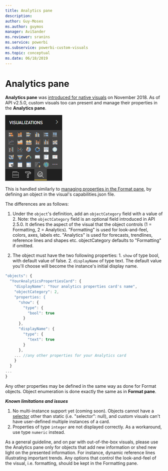 ```yaml
---
title: Analytics pane
description:
author: Guy-Moses
ms.author: guymos
manager: AviSander
ms.reviewer: sranins
ms.service: powerbi
ms.subservice: powerbi-custom-visuals
ms.topic: conceptual
ms.date: 06/18/2019
---
```


# Analytics pane

**Analytics pane** was [introduced for native visuals](https://docs.microsoft.com/power-bi/desktop-analytics-pane) on November 2018. 
As of API v2.5.0, custom visuals too can present and manage their properties in the **Analytics pane**.

![Analytics Pane](./media/visualization_pane_analytics_tab.png)

This is handled similarly to [managing properties in the Format pane](https://docs.microsoft.com/power-bi/developer/custom-visual-develop-tutorial-format-options), 
by defining an object in the visual's capabilities.json file. 

The differences are as follows:
  1.	Under the `object`'s definition, add an `objectCategory` field with a value of 2.
    Note: the `objectCategory` field is an optional field introduced in API 2.5.0. It defines the aspect of the visual that the object controls (1 = Formatting, 2 = Analytics). "Formatting" is used for look-and-feel, colors, axes, labels etc. "Analytics" is used for forecasts, trendlines, reference lines and shapes etc.
objectCategory defaults to "Formatting" if omitted.
 
  2.	The object must have the two following properties:
    1.	`show` of type bool, with default value of false.
    2.	`displayName` of type text. The default value you'll choose will become the instance's initial display name.

```typescript
"objects": {
  "YourAnalyticsPropertiesCard": {
    "displayName": "Your analytics properties card's name",
    "objectCategory": 2,
    "properties: {
      "show": {
        "type": {
          "bool": true
        }
      },
      "displayName": {
        "type": {
          "text": true
        }
      },
    ... //any other properties for your Analytics card
    }
  }
...
}
```
Any other properties may be defined in the same way as done for Format objects. Object enumeration is done exactly the same as in **Format pane**. 

***Known limitations and issues***
  1.	No multi-instance support yet (coming soon). Objects cannot have a [selector](https://microsoft.github.io/PowerBI-visuals/docs/concepts/objects-and-properties/#selector) other than static (i.e. "selector": null), and custom visuals can't have user-defined multiple instances of a card.
  2.	Properties of type `integer` are not displayed correctly. As a workaround, use type `numeric` instead.

As a general guideline, and on par with out-of-the-box visuals, please use the Analytics pane only for objects that add new information or shed new light on the presented information. For instance, dynamic reference lines illustrating important trends.
Any options that control the look-and-feel of the visual, i.e. formatting, should be kept in the Formatting pane.

